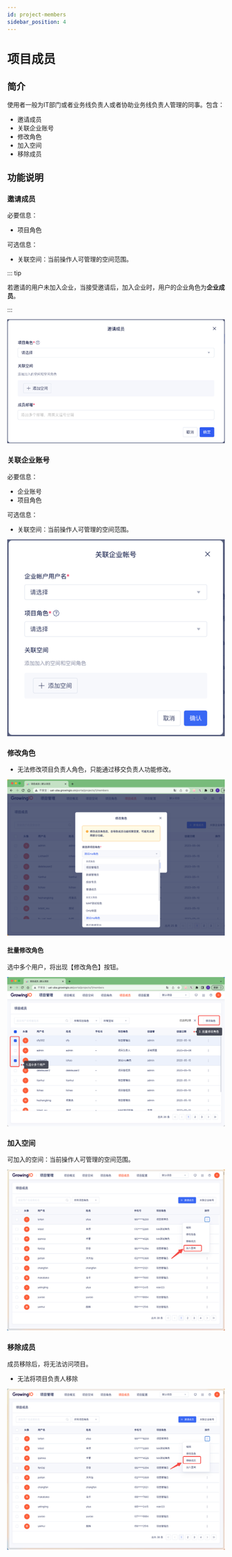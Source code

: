 ```yaml
---
id: project-members
sidebar_position: 4
---
```


# 项目成员

## 简介

使用者一般为IT部门或者业务线负责人或者协助业务线负责人管理的同事。包含：

* 邀请成员
* 关联企业账号
* 修改角色
* 加入空间
* 移除成员

## 功能说明

### 邀请成员

必要信息：

* 项目角色

可选信息：

* 关联空间：当前操作人可管理的空间范围。

::: tip

若邀请的用户未加入企业，当接受邀请后，加入企业时，用户的企业角色为**企业成员**。

:::

![图 27](/img/yaoqingchengyuan_project-members.png)  

### 关联企业账号

必要信息：

* 企业账号
* 项目角色
  
可选信息：

* 关联空间：当前操作人可管理的空间范围。

![图 20](/img/guanlianqiyezhanghao_project-members.png)  

### 修改角色

* 无法修改项目负责人角色，只能通过移交负责人功能修改。

![图 25](/img/xiugaijuese_project-members.png)  

#### 批量修改角色

选中多个用户，将出现【修改角色】按钮。

![图 26](/img/piliangxiugai_project-members.png)  

### 加入空间

可加入的空间：当前操作人可管理的空间范围。

![图 28](/img/jiarukongjian_project-members.png)  

### 移除成员

成员移除后，将无法访问项目。

* 无法将项目负责人移除

![图 29](/img/yichuchengyuan_project-members.png)  
